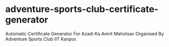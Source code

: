 # adventure-sports-club-certificate-generator
 Automatic Certificate Generator For Azadi Ka Amrit Mahotsav Organised By Adventure Sports Club IIT Kanpur.

